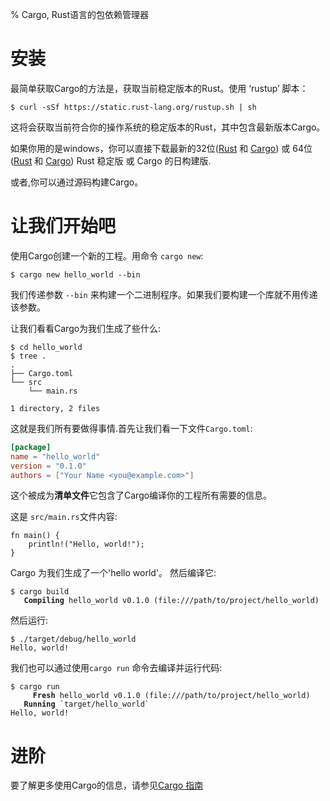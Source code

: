 % Cargo, Rust语言的包依赖管理器

# 安装

最简单获取Cargo的方法是，获取当前稳定版本的Rust。使用 ‘rustup’ 脚本：

```shell
$ curl -sSf https://static.rust-lang.org/rustup.sh | sh
```

这将会获取当前符合你的操作系统的稳定版本的Rust，其中包含最新版本Cargo。

如果你用的是windows，你可以直接下载最新的32位([Rust](https://static.rust-lang.org/dist/rust-1.0.0-i686-pc-windows-gnu.msi)
和 [Cargo](https://static.rust-lang.org/cargo-dist/cargo-nightly-i686-pc-windows-gnu.tar.gz)) 或 64位 ([Rust](https://static.rust-lang.org/dist/rust-1.0.0-x86_64-pc-windows-gnu.msi) 和 [Cargo](https://static.rust-lang.org/cargo-dist/cargo-nightly-x86_64-pc-windows-gnu.tar.gz)) Rust 稳定版 或 Cargo 的日构建版.

或者,你可以通过源码构建Cargo。

# 让我们开始吧

使用Cargo创建一个新的工程。用命令 `cargo new`:

```shell
$ cargo new hello_world --bin
```

我们传递参数 `--bin` 来构建一个二进制程序。如果我们要构建一个库就不用传递该参数。

让我们看看Cargo为我们生成了些什么:

```shell 
$ cd hello_world
$ tree .
.
├── Cargo.toml
└── src
    └── main.rs

1 directory, 2 files
```

这就是我们所有要做得事情.首先让我们看一下文件`Cargo.toml`:

```toml
[package]
name = "hello_world"
version = "0.1.0"
authors = ["Your Name <you@example.com>"]
```

这个被成为**清单文件**它包含了Cargo编译你的工程所有需要的信息。

这是 `src/main.rs`文件内容:

```
fn main() {
    println!("Hello, world!");
}
```

Cargo 为我们生成了一个'hello world'。 然后编译它:

<pre><code class="language-shell">$ cargo build
<span style="font-weight: bold"
class="s1">   Compiling</span> hello_world v0.1.0 (file:///path/to/project/hello_world)</code></pre>

然后运行:

```shell
$ ./target/debug/hello_world
Hello, world!
```

我们也可以通过使用`cargo run` 命令去编译并运行代码:

<pre><code class="language-shell">$ cargo run
<span style="font-weight: bold"
class="s1">     Fresh</span> hello_world v0.1.0 (file:///path/to/project/hello_world)
<span style="font-weight: bold"
class="s1">   Running</span> `target/hello_world`
Hello, world!</code></pre>

# 进阶

要了解更多使用Cargo的信息，请参见[Cargo 指南](guide.html)
